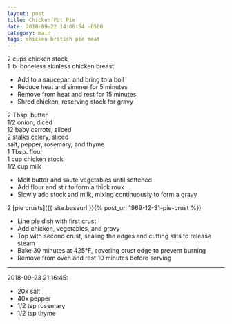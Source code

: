 ```yaml
---
layout: post
title: Chicken Pot Pie
date: 2018-09-22 14:06:54 -0500
category: main
tags: chicken british pie meat
---
```

2 cups chicken stock  
1 lb. boneless skinless chicken breast  

  * Add to a saucepan and bring to a boil
  * Reduce heat and simmer for 5 minutes
  * Remove from heat and rest for 15 minutes
  * Shred chicken, reserving stock for gravy

2 Tbsp. butter  
1/2 onion, diced  
12 baby carrots, sliced  
2 stalks celery, sliced  
salt, pepper, rosemary, and thyme  
1 Tbsp. flour  
1 cup chicken stock  
1/2 cup milk  

  * Melt butter and saute vegetables until softened
  * Add flour and stir to form a thick roux
  * Slowly add stock and milk, mixing continuously to form a gravy

2 [pie crusts]({{ site.baseurl }}{% post_url 1969-12-31-pie-crust %})

  * Line pie dish with first crust
  * Add chicken, vegetables, and gravy
  * Top with second crust, sealing the edges and cutting slits to release steam
  * Bake 30 minutes at 425°F, covering crust edge to prevent burning
  * Remove from oven and rest 10 minutes before serving


---

2018-09-23 21:16:45:
* 20x salt
* 40x pepper
* 1/2 tsp rosemary
* 1/2 tsp thyme
